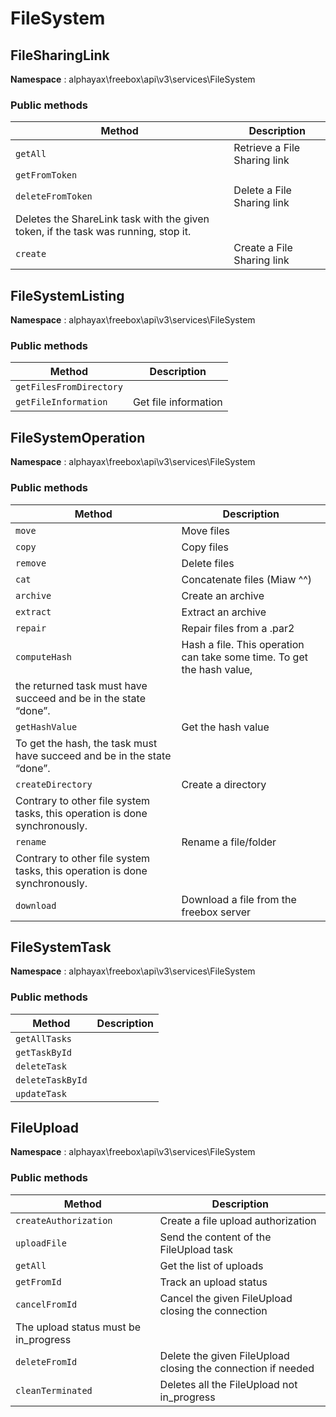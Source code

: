 
# FileSystem


## FileSharingLink

**Namespace**  : alphayax\freebox\api\v3\services\FileSystem

### Public methods

| Method | Description |
|---|---|
| `getAll` | Retrieve a File Sharing link | 
| `getFromToken` |  | 
| `deleteFromToken` | Delete a File Sharing link
Deletes the ShareLink task with the given token, if the task was running, stop it. | 
| `create` | Create a File Sharing link | 

## FileSystemListing

**Namespace**  : alphayax\freebox\api\v3\services\FileSystem

### Public methods

| Method | Description |
|---|---|
| `getFilesFromDirectory` |  | 
| `getFileInformation` | Get file information | 

## FileSystemOperation

**Namespace**  : alphayax\freebox\api\v3\services\FileSystem

### Public methods

| Method | Description |
|---|---|
| `move` | Move files | 
| `copy` | Copy files | 
| `remove` | Delete files | 
| `cat` | Concatenate files (Miaw ^^) | 
| `archive` | Create an archive | 
| `extract` | Extract an archive | 
| `repair` | Repair files from a .par2 | 
| `computeHash` | Hash a file. This operation can take some time. To get the hash value,
the returned task must have succeed and be in the state “done”. | 
| `getHashValue` | Get the hash value
To get the hash, the task must have succeed and be in the state “done”. | 
| `createDirectory` | Create a directory
Contrary to other file system tasks, this operation is done synchronously. | 
| `rename` | Rename a file/folder
Contrary to other file system tasks, this operation is done synchronously. | 
| `download` | Download a file from the freebox server | 

## FileSystemTask

**Namespace**  : alphayax\freebox\api\v3\services\FileSystem

### Public methods

| Method | Description |
|---|---|
| `getAllTasks` |  | 
| `getTaskById` |  | 
| `deleteTask` |  | 
| `deleteTaskById` |  | 
| `updateTask` |  | 

## FileUpload

**Namespace**  : alphayax\freebox\api\v3\services\FileSystem

### Public methods

| Method | Description |
|---|---|
| `createAuthorization` | Create a file upload authorization | 
| `uploadFile` | Send the content of the FileUpload task | 
| `getAll` | Get the list of uploads | 
| `getFromId` | Track an upload status | 
| `cancelFromId` | Cancel the given FileUpload closing the connection
The upload status must be in_progress | 
| `deleteFromId` | Delete the given FileUpload closing the connection if needed | 
| `cleanTerminated` | Deletes all the FileUpload not in_progress | 
